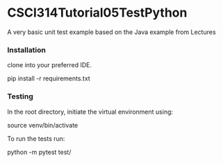 # CSCI314Tutorial05TestPython

A very basic unit test example based on the Java example from Lectures

### Installation

clone into your preferred IDE.

pip install -r requirements.txt


### Testing

In the root directory, initiate the virtual environment using:

source venv/bin/activate

To run the tests run:

python -m pytest test/